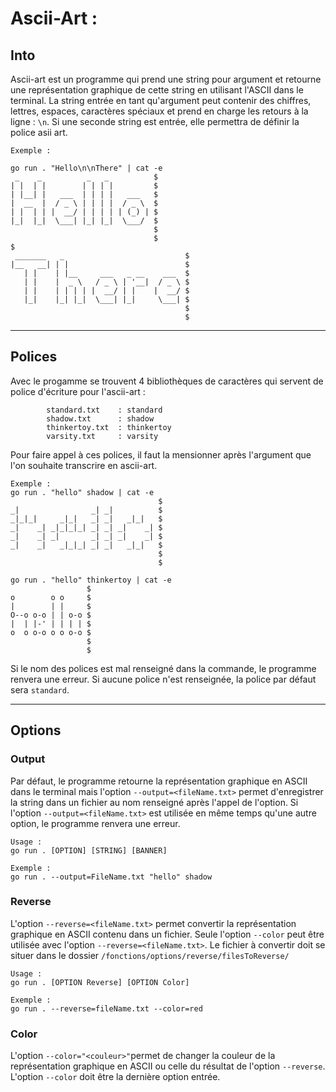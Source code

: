 # Ascii-Art : 

## Into

Ascii-art est un programme qui prend une string pour argument et retourne une représentation graphique de cette string en utilisant l'ASCII dans le terminal.
La string entrée en tant qu'argument peut contenir des chiffres, lettres, espaces, caractères spéciaux et prend en charge les retours à la ligne : ``\n``.
Si une seconde string est entrée, elle permettra de définir la police asii art. 

```
Exemple : 

go run . "Hello\n\nThere" | cat -e
 _    _          _   _          $
| |  | |        | | | |         $
| |__| |   ___  | | | |   ___   $
|  __  |  / _ \ | | | |  / _ \  $
| |  | | |  __/ | | | | | (_) | $
|_|  |_|  \___| |_| |_|  \___/  $
                                $
                                $
$
 _______   _                           $
|__   __| | |                          $
   | |    | |__     ___   _ __    ___  $
   | |    |  _ \   / _ \ | '__|  / _ \ $
   | |    | | | | |  __/ | |    |  __/ $
   |_|    |_| |_|  \___| |_|     \___| $
                                       $
                                       $

```
****************************************************************************************************************************

## Polices

Avec le progamme se trouvent 4 bibliothèques de caractères qui servent de police d'écriture pour l'ascii-art : 

```
        standard.txt    : standard
        shadow.txt      : shadow
        thinkertoy.txt  : thinkertoy
        varsity.txt     : varsity
```
Pour faire appel à ces polices, il faut la mensionner après l'argument que l'on souhaite transcrire en ascii-art.

```
Exemple : 
go run . "hello" shadow | cat -e
                                 $
_|                _| _|          $
_|_|_|     _|_|   _| _|   _|_|   $
_|    _| _|_|_|_| _| _| _|    _| $
_|    _| _|       _| _| _|    _| $
_|    _|   _|_|_| _| _|   _|_|   $
                                 $
                                 $

go run . "hello" thinkertoy | cat -e
                 $
o        o o     $
|        | |     $
O--o o-o | | o-o $
|  | |-' | | | | $
o  o o-o o o o-o $
                 $
                 $
```

Si le nom des polices est mal renseigné dans la commande, le programme renvera une erreur.
Si aucune police n'est renseignée, la police par défaut sera `standard`.

****************************************************************************************************************************
## Options

### Output

Par défaut, le programme retourne la représentation graphique en ASCII dans le terminal mais l'option `--output=<fileName.txt>` permet d'enregistrer la string dans un fichier au nom renseigné après l'appel de l'option.
Si l'option `--output=<fileName.txt>` est utilisée en même temps qu'une autre option, le programme renvera une erreur.

```
Usage : 
go run . [OPTION] [STRING] [BANNER]

Exemple :
go run . --output=FileName.txt "hello" shadow

```

### Reverse

L'option `--reverse=<fileName.txt>` permet convertir la représentation graphique en ASCII contenu dans un fichier.
Seule l'option `--color` peut être utilisée avec l'option `--reverse=<fileName.txt>`.
Le fichier à convertir doit se situer dans le dossier `/fonctions/options/reverse/filesToReverse/`

```
Usage : 
go run . [OPTION Reverse] [OPTION Color]

Exemple :
go run . --reverse=fileName.txt --color=red

```


### Color

L'option `--color="<couleur>"`permet de changer la couleur de la représentation graphique en ASCII ou celle du résultat de l'option `--reverse`. L'option `--color` doit être la dernière option entrée.
